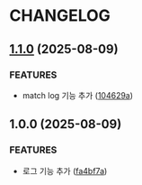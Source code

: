 # CHANGELOG

## [1.1.0](https://github.com/confidential-nt/my-use-media-query/compare/v1.0.0...v1.1.0) (2025-08-09)

### FEATURES

* match log 기능 추가 ([104629a](https://github.com/confidential-nt/my-use-media-query/commit/104629a6b38c348832579a7cc1d5ea7aa71f3335))

## 1.0.0 (2025-08-09)

### FEATURES

* 로그 기능 추가 ([fa4bf7a](https://github.com/confidential-nt/my-use-media-query/commit/fa4bf7aada41e054855aa98c2297cf34d755aef1))
